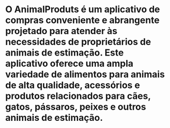 # O AnimalProduts é um aplicativo de compras conveniente e abrangente projetado para atender às necessidades de proprietários de animais de estimação. Este aplicativo oferece uma ampla variedade de alimentos para animais de alta qualidade, acessórios e produtos relacionados para cães, gatos, pássaros, peixes e outros animais de estimação.

